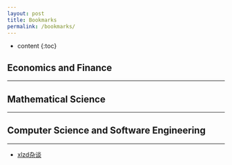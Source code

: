 ```yaml
---
layout: post
title: Bookmarks
permalink: /bookmarks/
---
```


* content
{:toc}


## Economics and Finance
-------


## Mathematical Science
-------



## Computer Science and Software Engineering
-------

* [xlzd杂谈](http://xlzd.me/)





